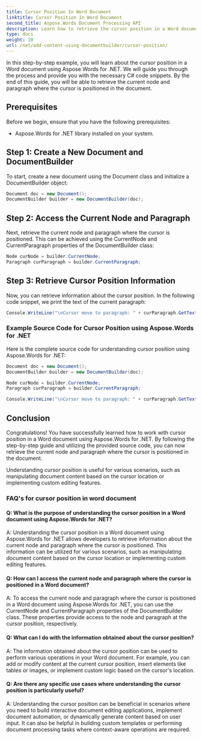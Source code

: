 ```yaml
---
title: Cursor Position In Word Document
linktitle: Cursor Position In Word Document
second_title: Aspose.Words Document Processing API
description: Learn how to retrieve the cursor position in a Word document using Aspose.Words for .NET Step-by-step guide.
type: docs
weight: 10
url: /net/add-content-using-documentbuilder/cursor-position/
---
```

In this step-by-step example, you will learn about the cursor position in a Word document using Aspose.Words for .NET. We will guide you through the process and provide you with the necessary C# code snippets. By the end of this guide, you will be able to retrieve the current node and paragraph where the cursor is positioned in the document.

## Prerequisites
Before we begin, ensure that you have the following prerequisites:
- Aspose.Words for .NET library installed on your system.

## Step 1: Create a New Document and DocumentBuilder
To start, create a new document using the Document class and initialize a DocumentBuilder object:

```csharp
Document doc = new Document();
DocumentBuilder builder = new DocumentBuilder(doc);
```

## Step 2: Access the Current Node and Paragraph
Next, retrieve the current node and paragraph where the cursor is positioned. This can be achieved using the CurrentNode and CurrentParagraph properties of the DocumentBuilder class:

```csharp
Node curNode = builder.CurrentNode;
Paragraph curParagraph = builder.CurrentParagraph;
```

## Step 3: Retrieve Cursor Position Information
Now, you can retrieve information about the cursor position. In the following code snippet, we print the text of the current paragraph:

```csharp
Console.WriteLine("\nCursor move to paragraph: " + curParagraph.GetText());
```

### Example Source Code for Cursor Position using Aspose.Words for .NET
Here is the complete source code for understanding cursor position using Aspose.Words for .NET:

```csharp
Document doc = new Document();
DocumentBuilder builder = new DocumentBuilder(doc);

Node curNode = builder.CurrentNode;
Paragraph curParagraph = builder.CurrentParagraph;

Console.WriteLine("\nCursor move to paragraph: " + curParagraph.GetText());
```

## Conclusion
Congratulations! You have successfully learned how to work with cursor position in a Word document using Aspose.Words for .NET. By following the step-by-step guide and utilizing the provided source code, you can now retrieve the current node and paragraph where the cursor is positioned in the document.

Understanding cursor position is useful for various scenarios, such as manipulating document content based on the cursor location or implementing custom editing features.

### FAQ's for cursor position in word document

#### Q: What is the purpose of understanding the cursor position in a Word document using Aspose.Words for .NET?

A: Understanding the cursor position in a Word document using Aspose.Words for .NET allows developers to retrieve information about the current node and paragraph where the cursor is positioned. This information can be utilized for various scenarios, such as manipulating document content based on the cursor location or implementing custom editing features.

#### Q: How can I access the current node and paragraph where the cursor is positioned in a Word document?

A: To access the current node and paragraph where the cursor is positioned in a Word document using Aspose.Words for .NET, you can use the CurrentNode and CurrentParagraph properties of the DocumentBuilder class. These properties provide access to the node and paragraph at the cursor position, respectively.

#### Q: What can I do with the information obtained about the cursor position?

A: The information obtained about the cursor position can be used to perform various operations in your Word document. For example, you can add or modify content at the current cursor position, insert elements like tables or images, or implement custom logic based on the cursor's location.

#### Q: Are there any specific use cases where understanding the cursor position is particularly useful?

A: Understanding the cursor position can be beneficial in scenarios where you need to build interactive document editing applications, implement document automation, or dynamically generate content based on user input. It can also be helpful in building custom templates or performing document processing tasks where context-aware operations are required.

